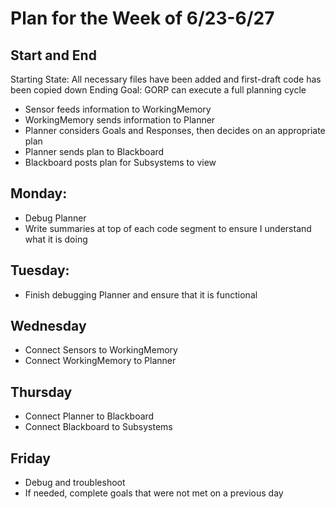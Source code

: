 # Plan for the Week of 6/23-6/27

## Start and End
Starting State: All necessary files have been added and first-draft code has been copied down
Ending Goal: GORP can execute a full planning cycle 
- Sensor feeds information to WorkingMemory
- WorkingMemory sends information to Planner
- Planner considers Goals and Responses, then decides on an appropriate plan
- Planner sends plan to Blackboard
- Blackboard posts plan for Subsystems to view

## Monday:

- Debug Planner
- Write summaries at top of each code segment to ensure I understand what it is doing

## Tuesday:

- Finish debugging Planner and ensure that it is functional

## Wednesday

- Connect Sensors to WorkingMemory
- Connect WorkingMemory to Planner

## Thursday

- Connect Planner to Blackboard
- Connect Blackboard to Subsystems

## Friday

- Debug and troubleshoot
- If needed, complete goals that were not met on a previous day

